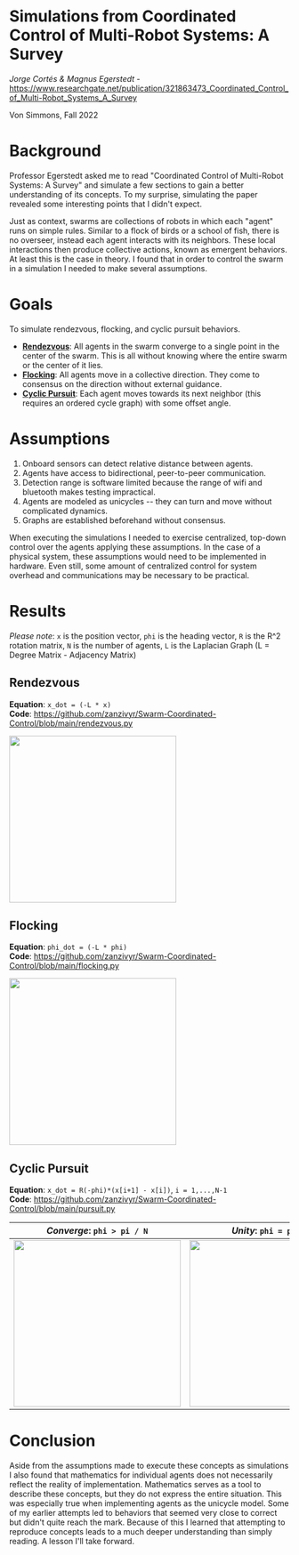 # Simulations from Coordinated Control of Multi-Robot Systems: A Survey
_Jorge Cortés &amp; Magnus Egerstedt_ - https://www.researchgate.net/publication/321863473_Coordinated_Control_of_Multi-Robot_Systems_A_Survey

Von Simmons, Fall 2022

# Background
Professor Egerstedt asked me to read "Coordinated Control of Multi-Robot Systems: A Survey" and simulate a few sections to gain a better understanding of its concepts. To my surprise, simulating the paper revealed some interesting points that I didn't expect. 

Just as context, swarms are collections of robots in which each "agent" runs on simple rules. Similar to a flock of birds or a school of fish, there is no overseer, instead each agent interacts with its neighbors. These local interactions then produce collective actions, known as emergent behaviors. At least this is the case in theory. I found that in order to control the swarm in a simulation I needed to make several assumptions.

# Goals
To simulate rendezvous, flocking, and cyclic pursuit behaviors.
- [**Rendezvous**](https://github.com/zanzivyr/Swarm-Coordinated-Control/blob/main/README.md#rendezvous): All agents in the swarm converge to a single point in the center of the swarm. This is all without knowing where the entire swarm or the center of it lies.
- [**Flocking**](https://github.com/zanzivyr/Swarm-Coordinated-Control/blob/main/README.md#flocking): All agents move in a collective direction. They come to consensus on the direction without external guidance.
- [**Cyclic Pursuit**](https://github.com/zanzivyr/Swarm-Coordinated-Control/blob/main/README.md#cyclic-pursuit): Each agent moves towards its next neighbor (this requires an ordered cycle graph) with some offset angle.

# Assumptions
1. Onboard sensors can detect relative distance between agents.
2. Agents have access to bidirectional, peer-to-peer communication.
3. Detection range is software limited because the range of wifi and bluetooth makes testing impractical.
4. Agents are modeled as unicycles -- they can turn and move without complicated dynamics.
5. Graphs are established beforehand without consensus.

When executing the simulations I needed to exercise centralized, top-down control over the agents applying these assumptions. In the case of a physical system, these assumptions would need to be implemented in hardware. Even still, some amount of centralized control for system overhead and communications may be necessary to be practical.

# Results

_Please note_: `x` is the position vector, `phi` is the heading vector, `R` is the R^2 rotation matrix, `N` is the number of agents, `L` is the Laplacian Graph (L = Degree Matrix - Adjacency Matrix) 

## Rendezvous
**Equation**: `x_dot = (-L * x)`
<br />**Code**: https://github.com/zanzivyr/Swarm-Coordinated-Control/blob/main/rendezvous.py

<img src="https://github.com/zanzivyr/Swarm-Coordinated-Control/blob/main/results/rendezvous.png" width=300 />

## Flocking
**Equation**: `phi_dot = (-L * phi)`
<br />**Code**: https://github.com/zanzivyr/Swarm-Coordinated-Control/blob/main/flocking.py

<img src="https://github.com/zanzivyr/Swarm-Coordinated-Control/blob/main/results/Screenshot%202022-10-24%20224551.png" width=300 />

## Cyclic Pursuit
**Equation**: `x_dot = R(-phi)*(x[i+1] - x[i])`, `i = 1,...,N-1`
<br />**Code**: https://github.com/zanzivyr/Swarm-Coordinated-Control/blob/main/pursuit.py

_Converge_: `phi > pi / N` | _Unity_: `phi = pi / N` | _Diverge_: `phi < pi / N`
--- | --- | ---
<img src="https://github.com/zanzivyr/Swarm-Coordinated-Control/blob/main/results/cyclic_converge.png" width=300 /> | <img src="https://github.com/zanzivyr/Swarm-Coordinated-Control/blob/main/results/cyclic_unity.png" width=300 /> | <img src="https://github.com/zanzivyr/Swarm-Coordinated-Control/blob/main/results/cyclic_diverge.png" width=300 />

# Conclusion

Aside from the assumptions made to execute these concepts as simulations I also found that mathematics for individual agents does not necessarily reflect the reality of implementation. Mathematics serves as a tool to describe these concepts, but they do not express the entire situation. This was especially true when implementing agents as the unicycle model. Some of my earlier attempts led to behaviors that seemed very close to correct but didn't quite reach the mark. Because of this I learned that attempting to reproduce concepts leads to a much deeper understanding than simply reading. A lesson I'll take forward.

